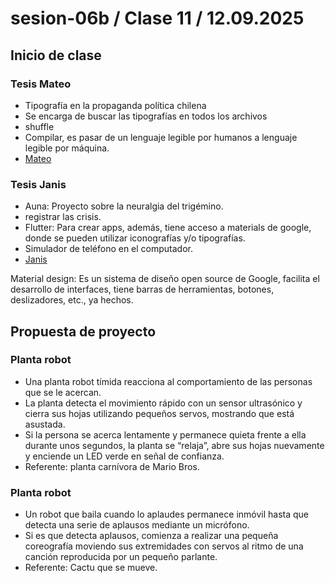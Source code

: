 # sesion-06b / Clase 11 / 12.09.2025

## Inicio de clase

### Tesis Mateo

- Tipografía en la propaganda política chilena
- Se encarga de buscar las tipografías en todos los archivos
- shuffle
- Compilar, es pasar de un lenguaje legible por humanos a lenguaje legible por máquina.
- [Mateo](https://github.com/matbutom/)

### Tesis Janis

- Auna: Proyecto sobre la neuralgia del trigémino.
-  registrar las crisis.
-  Flutter: Para crear apps, además, tiene acceso a materials de google, donde se pueden utilizar iconografías y/o tipografías.
-  Simulador de teléfono en el computador.
- [Janis](https://github.com/janisepulveda/auna)


Material design: Es un sistema de diseño open source de Google, facilita el desarrollo de interfaces, tiene barras de herramientas, botones, deslizadores, etc., ya hechos.

## Propuesta de proyecto

### Planta robot 

- Una planta robot tímida reacciona al comportamiento de las personas que se le acercan.
- La planta detecta el movimiento rápido con un sensor ultrasónico y cierra sus hojas utilizando pequeños servos, mostrando que está asustada.
- Si la persona se acerca lentamente y permanece quieta frente a ella durante unos segundos, la planta se “relaja”, abre sus hojas nuevamente y enciende un LED verde en señal de confianza.
- Referente: planta carnívora de Mario Bros.

### Planta robot 

- Un robot que baila cuando lo aplaudes permanece inmóvil hasta que detecta una serie de aplausos mediante un micrófono.
- Si es que detecta aplausos, comienza a realizar una pequeña coreografía moviendo sus extremidades con servos al ritmo de una canción reproducida por un pequeño parlante.
- Referente: Cactu que se mueve.
